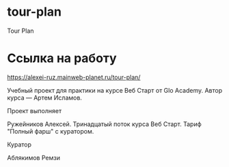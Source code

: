 # tour-plan

Tour Plan

# Ссылка на работу
https://alexei-ruz.mainweb-planet.ru/tour-plan/

Учебный проект для практики на курсе Веб Старт от Glo Academy. Автор курса — Артем Исламов.

Проект выполняет

Ружейников Алексей. Тринадцатый поток курса Веб Старт. Тариф "Полный фарш" с куратором.

Куратор

Аблякимов Ремзи
